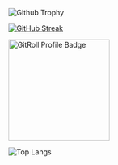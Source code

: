 
![Github Trophy](https://github-profile-trophy.vercel.app/?username=CccrizzZ&theme=juicyfresh&title=MultipleLang,Repo,Commit,Followers,Stars,Issue)

[![GitHub Streak](https://streak-stats.demolab.com?user=CccrizzZ&theme=android-dark&hide_border=true&border_radius=2&date_format=M%20j%5B%2C%20Y%5D&mode=weekly)](https://git.io/streak-stats)

<a href="https://gitroll.io/profile/u605FzUpBk4fgnRavHWIhPHrd8Hu1" target="_blank"><img src="https://gitroll.io/api/badges/profiles/v1/u605FzUpBk4fgnRavHWIhPHrd8Hu1" alt="GitRoll Profile Badge" height="200px"/></a>


![Top Langs](https://github-readme-stats.vercel.app/api/top-langs/?username=CccrizzZ&layout=compact&theme=aura)
